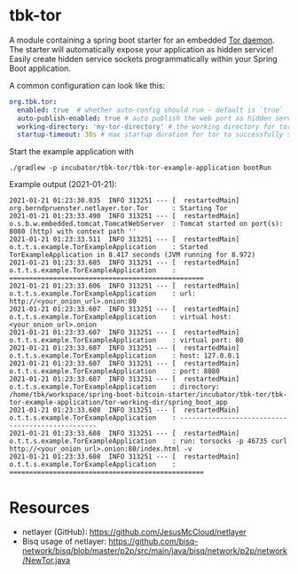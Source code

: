 tbk-tor
===

A module containing a spring boot starter for an embedded [Tor daemon](https://www.torproject.org/).
The starter will automatically expose your application as hidden service!
Easily create hidden service sockets programmatically within your Spring Boot application.

A common configuration can look like this:
```yaml
org.tbk.tor:
  enabled: true  # whether auto-config should run - default is `true`
  auto-publish-enabled: true # auto publish the web port as hidden service - default is `true`
  working-directory: 'my-tor-directory' # the working directory for tor - default is `tor-working-dir`
  startup-timeout: 30s # max startup duration for tor to successfully start - default is `60s`
```

Start the example application with
```shell
./gradlew -p incubator/tbk-tor/tbk-tor-example-application bootRun
```
Example output (2021-01-21):
```
2021-01-21 01:23:30.035  INFO 313251 --- [  restartedMain] org.berndpruenster.netlayer.tor.Tor      : Starting Tor
2021-01-21 01:23:33.490  INFO 313251 --- [  restartedMain] o.s.b.w.embedded.tomcat.TomcatWebServer  : Tomcat started on port(s): 8080 (http) with context path ''
2021-01-21 01:23:33.511  INFO 313251 --- [  restartedMain] o.t.t.s.example.TorExampleApplication    : Started TorExampleApplication in 8.417 seconds (JVM running for 8.972)
2021-01-21 01:23:33.605  INFO 313251 --- [  restartedMain] o.t.t.s.example.TorExampleApplication    : =================================================
2021-01-21 01:23:33.606  INFO 313251 --- [  restartedMain] o.t.t.s.example.TorExampleApplication    : url: http://<your_onion_url>.onion:80
2021-01-21 01:23:33.607  INFO 313251 --- [  restartedMain] o.t.t.s.example.TorExampleApplication    : virtual host: <your_onion_url>.onion
2021-01-21 01:23:33.607  INFO 313251 --- [  restartedMain] o.t.t.s.example.TorExampleApplication    : virtual port: 80
2021-01-21 01:23:33.607  INFO 313251 --- [  restartedMain] o.t.t.s.example.TorExampleApplication    : host: 127.0.0.1
2021-01-21 01:23:33.607  INFO 313251 --- [  restartedMain] o.t.t.s.example.TorExampleApplication    : port: 8080
2021-01-21 01:23:33.607  INFO 313251 --- [  restartedMain] o.t.t.s.example.TorExampleApplication    : directory: /home/tbk/workspace/spring-boot-bitcoin-starter/incubator/tbk-tor/tbk-tor-example-application/tor-working-dir/spring_boot_app
2021-01-21 01:23:33.608  INFO 313251 --- [  restartedMain] o.t.t.s.example.TorExampleApplication    : -------------------------------------------------
2021-01-21 01:23:33.608  INFO 313251 --- [  restartedMain] o.t.t.s.example.TorExampleApplication    : run: torsocks -p 46735 curl http://<your_onion_url>.onion:80/index.html -v
2021-01-21 01:23:33.608  INFO 313251 --- [  restartedMain] o.t.t.s.example.TorExampleApplication    : =================================================
```


# Resources
- netlayer (GitHub): https://github.com/JesusMcCloud/netlayer
- Bisq usage of netlayer: https://github.com/bisq-network/bisq/blob/master/p2p/src/main/java/bisq/network/p2p/network/NewTor.java